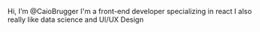 Hi, I’m @CaioBrugger
I'm a front-end developer specializing in react
I also really like data science and UI/UX Design

